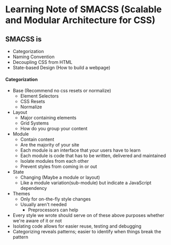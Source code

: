 Learning Note of SMACSS (Scalable and Modular Architecture for CSS)
====================================================================

## SMACSS is
  - Categorization
  - Naming Convention
  - Decoupling CSS from HTML
  - State-based Design (How to build a webpage)

#### Categorization
  - Base (Recommend no css resets or normalize)
    - Element Selectors
    - CSS Resets
    - Normalize
  - Layout
    - Major containing elements
    - Grid Systems
    - How do you group your content
  - Module
    - Contain content
    - Are the majority of your site
    - Each module is an interface that your users have to learn
    - Each module is code that has to be written, delivered and maintained
    - Isolate modules from each other
    - Prevent styles from coming in or out
  - State
    - Changing (Maybe a module or layout)
    - Like a module variation(sub-module) but indicate a JavaScript dependency
  - Themes
    - Only for on-the-fly style changes
    - Usually aren't needed
      - Preprocessors can help
  - Every style we wrote should serve on of these above purposes whether we're aware of it or not
  - Isolating code allows for easier reuse, testing and debugging
  - Categorizing reveals patterns; easier to identify when things break the pattern

